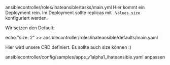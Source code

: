 ansiblecontroller/roles/ihateansible/tasks/main.yml
Hier kommt ein Deployment rein. Im Deployment sollte replicas mit `.Values.size` konfiguriert werden.

Wir setzen den Default:

echo "size: 2" >> ansiblecontroller/roles/ihateansible/defaults/main.yaml


Hier wird unsere CRD definiert. Es sollte auch size können :)

ansiblecontroller/config/samples/apps_v1alpha1_ihateansible.yaml anpassen
